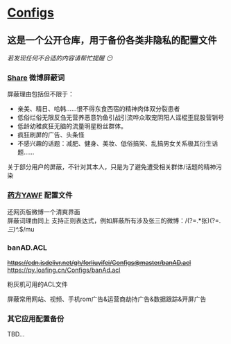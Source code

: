 # [Configs](https://py.loafing.cn/Configs)

## 这是一个公开仓库，用于备份各类非隐私的配置文件
*若发现任何不合适的内容请帮忙提醒 😶* 

### [Share](https://www.coolapk.com/apk/com.hengye.share) 微博屏蔽词
屏蔽理由包括但不限于：
- 亲美、精日、哈韩……恨不得东食西宿的精神肉体双分裂患者
- 低俗烂俗无限反刍无营养恶意钓鱼引战引流哗众取宠阴阳人谣棍歪屁股营销号
- 低龄幼稚疯狂无脑的流量明星粉丝群体。
- 疯狂刷屏的广告、头条怪
- 不感兴趣的话题：减肥、健身、美妆、低俗搞笑、乱搞男女关系极其衍生话题……

关于部分用户的屏蔽，不针对其本人，只是为了避免遭受相关群体/话题的精神污染

### [药方YAWF](https://tiansh.github.io/yawf/) 配置文件

还网页版微博一个清爽界面   
屏蔽词理由同上
支持正则表达式，例如屏蔽所有涉及张三的微博：/(?=.*张)(?=.*三)^.*$/mu

### banAD.ACL  

~~https://cdn.jsdelivr.net/gh/forliuyifei/Configs@master/banAD.acl~~  
https://py.loafing.cn/Configs/banAd.acl

粉灰机可用的ACL文件
 
屏蔽常用网站、视频、手机rom广告&运营商劫持广告&数据跟踪&开屏广告

### 其它应用配置备份
TBD...

